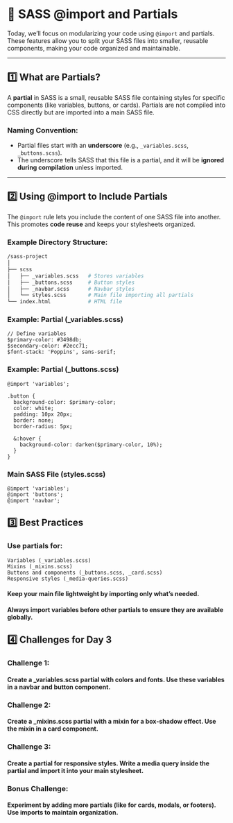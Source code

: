 # 🌟 SASS @import and Partials  
Today, we’ll focus on modularizing your code using `@import` and partials. These features allow you to split your SASS files into smaller, reusable components, making your code organized and maintainable.

---

## 1️⃣ What are Partials?  
A **partial** in SASS is a small, reusable SASS file containing styles for specific components (like variables, buttons, or cards). Partials are not compiled into CSS directly but are imported into a main SASS file.

### **Naming Convention:**  
- Partial files start with an **underscore** (e.g., `_variables.scss`, `_buttons.scss`).  
- The underscore tells SASS that this file is a partial, and it will be **ignored during compilation** unless imported.

---

## 2️⃣ Using @import to Include Partials  
The `@import` rule lets you include the content of one SASS file into another. This promotes **code reuse** and keeps your stylesheets organized.

### **Example Directory Structure:**
```bash
/sass-project
│
├── scss
│   ├── _variables.scss   # Stores variables
│   ├── _buttons.scss     # Button styles
│   ├── _navbar.scss      # Navbar styles
│   └── styles.scss       # Main file importing all partials
└── index.html            # HTML file

```

### **Example: Partial (_variables.scss)**
```
// Define variables
$primary-color: #3498db;
$secondary-color: #2ecc71;
$font-stack: 'Poppins', sans-serif;

```

### **Example: Partial (_buttons.scss)**
```
@import 'variables';

.button {
  background-color: $primary-color;
  color: white;
  padding: 10px 20px;
  border: none;
  border-radius: 5px;

  &:hover {
    background-color: darken($primary-color, 10%);
  }
}

```

### **Main SASS File (styles.scss)**

```
@import 'variables';
@import 'buttons';
@import 'navbar';

```

## 3️⃣ Best Practices
### **Use partials for:**
```
Variables (_variables.scss)
Mixins (_mixins.scss)
Buttons and components (_buttons.scss, _card.scss)
Responsive styles (_media-queries.scss)
```


#### Keep your main file lightweight by importing only what’s needed.
#### Always import variables before other partials to ensure they are available globally.

## 4️⃣ Challenges for Day 3
### Challenge 1:
#### **Create a _variables.scss partial with colors and fonts. Use these variables in a navbar and button component.**

### Challenge 2:
#### Create a _mixins.scss partial with a mixin for a box-shadow effect. Use the mixin in a card component.

### Challenge 3:
#### Create a partial for responsive styles. Write a media query inside the partial and import it into your main stylesheet.

### Bonus Challenge:
#### Experiment by adding more partials (like for cards, modals, or footers). Use imports to maintain organization.
